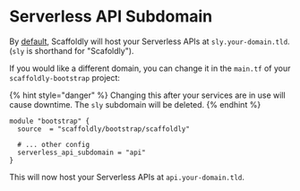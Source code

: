 # Serverless API Subdomain

By [default](https://github.com/scaffoldly/terraform-scaffoldly-bootstrap/blob/1fc5c7a78d53346d643c29aac1aa77adee85c1a1/variables.tf#L23-L26), Scaffoldly will host your Serverless APIs at `sly.your-domain.tld`. (`sly` is shorthand for "Scafoldly").

If you would like a different domain, you can change it in the `main.tf` of your `scaffoldly-bootstrap` project:

{% hint style="danger" %}
Changing this after your services are in use will cause downtime. The `sly` subdomain will be deleted.
{% endhint %}

```
module "bootstrap" {
  source  = "scaffoldly/bootstrap/scaffoldly"
  
  # ... other config
  serverless_api_subdomain = "api"
}
```

This will now host your Serverless APIs at `api.your-domain.tld`.
